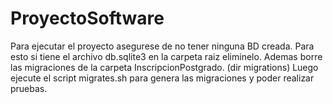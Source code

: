 # ProyectoSoftware

Para ejecutar el proyecto asegurese de no tener ninguna BD creada.
Para esto si tiene el archivo db.sqlite3 en la carpeta raiz eliminelo.
Ademas borre las migraciones de la carpeta InscripcionPostgrado. (dir migrations)
Luego ejecute el script migrates.sh para genera las migraciones y poder realizar
pruebas.